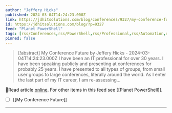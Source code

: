 ```yaml
---
author: "Jeffery Hicks"
published: 2024-03-04T14:24:23.000Z
link: https://jdhitsolutions.com/blog/conferences/9327/my-conference-future/
id: https://jdhitsolutions.com/blog/?p=9327
feed: "Planet PowerShell"
tags: [rss/Conferences,rss/PowerShell,rss/Professional,rss/Automation,rss/conferences]
pinned: false
---
```

> [!abstract] My Conference Future by Jeffery Hicks - 2024-03-04T14:24:23.000Z
> I have been an IT professional for over 30 years. I have been speaking publicly and presenting at conferences for probably 25 years. I have presented to all types of groups, from small user groups to large conferences, literally around the world. As I enter the last part of my IT career, I am re-assessing...

🔗Read article [online](https://jdhitsolutions.com/blog/conferences/9327/my-conference-future/). For other items in this feed see [[Planet PowerShell]].

- [ ] [[My Conference Future]]
- - -


